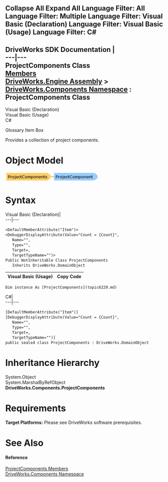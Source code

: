 Collapse All Expand All Language Filter: All  Language Filter: Multiple  Language Filter: Visual Basic (Declaration) Language Filter: Visual Basic (Usage) Language Filter: C#  
---  
DriveWorks SDK Documentation  |   
---|---  
ProjectComponents Class   
[Members](topic6230.md)   
[DriveWorks.Engine Assembly](topic2156.md) > [DriveWorks.Components Namespace](topic6089.md) : ProjectComponents Class  
---  
  
Visual Basic (Declaration)    
Visual Basic (Usage)    
C# 

Glossary Item Box

Provides a collection of project components. 

# Object Model

![](dotnetdiagramimages/image322.png)

# Syntax

Visual Basic (Declaration)|   
---|---  
      
    
    <DefaultMemberAttribute("Item")>
    <DebuggerDisplayAttribute(Value="Count = {Count}", 
       Name="", 
       Type="", 
       Target=, 
       TargetTypeName="")>
    Public NotInheritable Class ProjectComponents 
       Inherits DriveWorks.DomainObject  
  
Visual Basic (Usage)| Copy Code  
---|---  
      
    
    Dim instance As [ProjectComponents](topic6229.md)  
  
C#|   
---|---  
      
    
    [DefaultMemberAttribute("Item")]
    [DebuggerDisplayAttribute(Value="Count = {Count}", 
       Name="", 
       Type="", 
       Target=, 
       TargetTypeName="")]
    public sealed class ProjectComponents : DriveWorks.DomainObject   
  
# Inheritance Hierarchy

System.Object  
System.MarshalByRefObject  
**DriveWorks.Components.ProjectComponents**  


# Requirements

**Target Platforms:** Please see DriveWorks software prerequisites.

# See Also

#### Reference

[ProjectComponents Members](topic6230.md)   
[DriveWorks.Components Namespace](topic6089.md)


